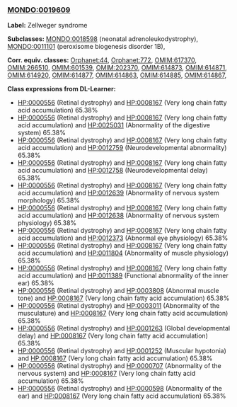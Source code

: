 
### [MONDO:0019609](http://purl.obolibrary.org/obo/MONDO_0019609)
**Label:** Zellweger syndrome

**Subclasses:** [MONDO:0018598](http://purl.obolibrary.org/obo/MONDO_0018598) (neonatal adrenoleukodystrophy), [MONDO:0011101](http://purl.obolibrary.org/obo/MONDO_0011101) (peroxisome biogenesis disorder 1B), 

**Corr. equiv. classes:** [Orphanet:44](http://www.orpha.net/ORDO/Orphanet_44), [Orphanet:772](http://www.orpha.net/ORDO/Orphanet_772), [OMIM:617370](http://purl.obolibrary.org/obo/OMIM_617370), [OMIM:266510](http://purl.obolibrary.org/obo/OMIM_266510), [OMIM:601539](http://purl.obolibrary.org/obo/OMIM_601539), [OMIM:202370](http://purl.obolibrary.org/obo/OMIM_202370), [OMIM:614873](http://purl.obolibrary.org/obo/OMIM_614873), [OMIM:614871](http://purl.obolibrary.org/obo/OMIM_614871), [OMIM:614920](http://purl.obolibrary.org/obo/OMIM_614920), [OMIM:614877](http://purl.obolibrary.org/obo/OMIM_614877), [OMIM:614863](http://purl.obolibrary.org/obo/OMIM_614863), [OMIM:614885](http://purl.obolibrary.org/obo/OMIM_614885), [OMIM:614867](http://purl.obolibrary.org/obo/OMIM_614867), 

**Class expressions from DL-Learner:**

- [HP:0000556](http://purl.obolibrary.org/obo/HP_0000556) (Retinal dystrophy) and [HP:0008167](http://purl.obolibrary.org/obo/HP_0008167) (Very long chain fatty acid accumulation) 65.38%
- [HP:0000556](http://purl.obolibrary.org/obo/HP_0000556) (Retinal dystrophy) and [HP:0008167](http://purl.obolibrary.org/obo/HP_0008167) (Very long chain fatty acid accumulation) and [HP:0025031](http://purl.obolibrary.org/obo/HP_0025031) (Abnormality of the digestive system) 65.38%
- [HP:0000556](http://purl.obolibrary.org/obo/HP_0000556) (Retinal dystrophy) and [HP:0008167](http://purl.obolibrary.org/obo/HP_0008167) (Very long chain fatty acid accumulation) and [HP:0012759](http://purl.obolibrary.org/obo/HP_0012759) (Neurodevelopmental abnormality) 65.38%
- [HP:0000556](http://purl.obolibrary.org/obo/HP_0000556) (Retinal dystrophy) and [HP:0008167](http://purl.obolibrary.org/obo/HP_0008167) (Very long chain fatty acid accumulation) and [HP:0012758](http://purl.obolibrary.org/obo/HP_0012758) (Neurodevelopmental delay) 65.38%
- [HP:0000556](http://purl.obolibrary.org/obo/HP_0000556) (Retinal dystrophy) and [HP:0008167](http://purl.obolibrary.org/obo/HP_0008167) (Very long chain fatty acid accumulation) and [HP:0012639](http://purl.obolibrary.org/obo/HP_0012639) (Abnormality of nervous system morphology) 65.38%
- [HP:0000556](http://purl.obolibrary.org/obo/HP_0000556) (Retinal dystrophy) and [HP:0008167](http://purl.obolibrary.org/obo/HP_0008167) (Very long chain fatty acid accumulation) and [HP:0012638](http://purl.obolibrary.org/obo/HP_0012638) (Abnormality of nervous system physiology) 65.38%
- [HP:0000556](http://purl.obolibrary.org/obo/HP_0000556) (Retinal dystrophy) and [HP:0008167](http://purl.obolibrary.org/obo/HP_0008167) (Very long chain fatty acid accumulation) and [HP:0012373](http://purl.obolibrary.org/obo/HP_0012373) (Abnormal eye physiology) 65.38%
- [HP:0000556](http://purl.obolibrary.org/obo/HP_0000556) (Retinal dystrophy) and [HP:0008167](http://purl.obolibrary.org/obo/HP_0008167) (Very long chain fatty acid accumulation) and [HP:0011804](http://purl.obolibrary.org/obo/HP_0011804) (Abnormality of muscle physiology) 65.38%
- [HP:0000556](http://purl.obolibrary.org/obo/HP_0000556) (Retinal dystrophy) and [HP:0008167](http://purl.obolibrary.org/obo/HP_0008167) (Very long chain fatty acid accumulation) and [HP:0011389](http://purl.obolibrary.org/obo/HP_0011389) (Functional abnormality of the inner ear) 65.38%
- [HP:0000556](http://purl.obolibrary.org/obo/HP_0000556) (Retinal dystrophy) and [HP:0003808](http://purl.obolibrary.org/obo/HP_0003808) (Abnormal muscle tone) and [HP:0008167](http://purl.obolibrary.org/obo/HP_0008167) (Very long chain fatty acid accumulation) 65.38%
- [HP:0000556](http://purl.obolibrary.org/obo/HP_0000556) (Retinal dystrophy) and [HP:0003011](http://purl.obolibrary.org/obo/HP_0003011) (Abnormality of the musculature) and [HP:0008167](http://purl.obolibrary.org/obo/HP_0008167) (Very long chain fatty acid accumulation) 65.38%
- [HP:0000556](http://purl.obolibrary.org/obo/HP_0000556) (Retinal dystrophy) and [HP:0001263](http://purl.obolibrary.org/obo/HP_0001263) (Global developmental delay) and [HP:0008167](http://purl.obolibrary.org/obo/HP_0008167) (Very long chain fatty acid accumulation) 65.38%
- [HP:0000556](http://purl.obolibrary.org/obo/HP_0000556) (Retinal dystrophy) and [HP:0001252](http://purl.obolibrary.org/obo/HP_0001252) (Muscular hypotonia) and [HP:0008167](http://purl.obolibrary.org/obo/HP_0008167) (Very long chain fatty acid accumulation) 65.38%
- [HP:0000556](http://purl.obolibrary.org/obo/HP_0000556) (Retinal dystrophy) and [HP:0000707](http://purl.obolibrary.org/obo/HP_0000707) (Abnormality of the nervous system) and [HP:0008167](http://purl.obolibrary.org/obo/HP_0008167) (Very long chain fatty acid accumulation) 65.38%
- [HP:0000556](http://purl.obolibrary.org/obo/HP_0000556) (Retinal dystrophy) and [HP:0000598](http://purl.obolibrary.org/obo/HP_0000598) (Abnormality of the ear) and [HP:0008167](http://purl.obolibrary.org/obo/HP_0008167) (Very long chain fatty acid accumulation) 65.38%


